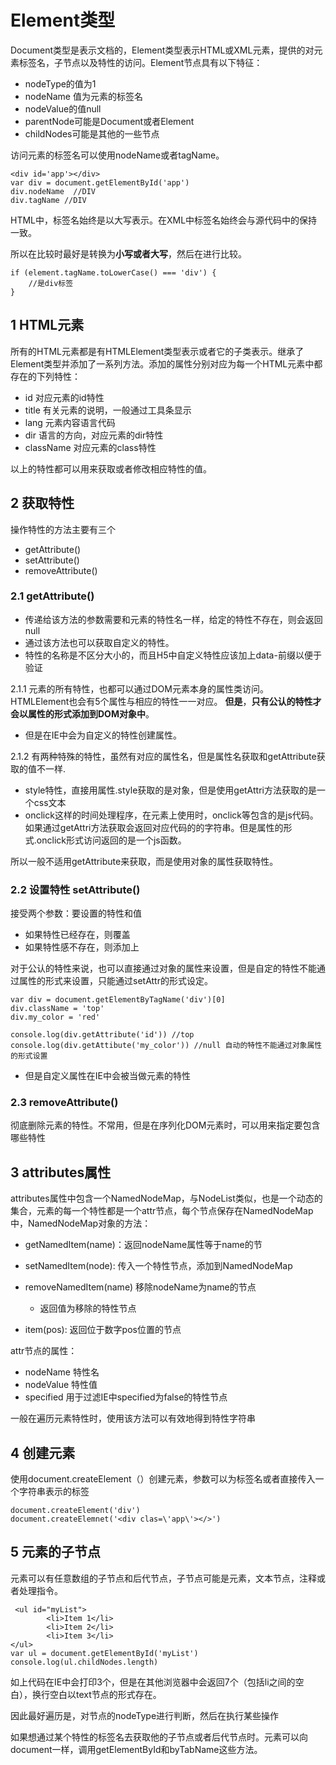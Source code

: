 # Element类型

Document类型是表示文档的，Element类型表示HTML或XML元素，提供的对元素标签名，子节点以及特性的访问。Element节点具有以下特征：

* nodeType的值为1
* nodeName 值为元素的标签名
* nodeValue的值null
* parentNode可能是Document或者Element
* childNodes可能是其他的一些节点

访问元素的标签名可以使用nodeName或者tagName。

```
<div id='app'></div>
var div = document.getElementById('app')
div.nodeName  //DIV
div.tagName //DIV
```

HTML中，标签名始终是以大写表示。在XML中标签名始终会与源代码中的保持一致。

所以在比较时最好是转换为**小写或者大写**，然后在进行比较。

```
if (element.tagName.toLowerCase() === 'div') {
    //是div标签
}
```

## 1 HTML元素

所有的HTML元素都是有HTMLElement类型表示或者它的子类表示。继承了Element类型并添加了一系列方法。添加的属性分别对应为每一个HTML元素中都存在的下列特性：

* id 对应元素的id特性
* title 有关元素的说明，一般通过工具条显示
* lang 元素内容语言代码
* dir 语言的方向，对应元素的dir特性
* className 对应元素的class特性

以上的特性都可以用来获取或者修改相应特性的值。

## 2 获取特性

操作特性的方法主要有三个

* getAttribute\(\)
* setAttribute\(\)
* removeAttribute\(\)

### 2.1 getAttribute\(\)

* 传递给该方法的参数需要和元素的特性名一样，给定的特性不存在，则会返回null
* 通过该方法也可以获取自定义的特性。
* 特性的名称是不区分大小的，而且H5中自定义特性应该加上data-前缀以便于验证

2.1.1 元素的所有特性，也都可以通过DOM元素本身的属性类访问。HTMLElement也会有5个属性与相应的特性一一对应。 **但是**，**只有公认的特性才会以属性的形式添加到DOM对象中**。

* 但是在IE中会为自定义的特性创建属性。

2.1.2 有两种特殊的特性，虽然有对应的属性名，但是属性名获取和getAttribute获取的值不一样.

* style特性，直接用属性.style获取的是对象，但是使用getAttri方法获取的是一个css文本
* onclick这样的时间处理程序，在元素上使用时，onclick等包含的是js代码。如果通过getAttri方法获取会返回对应代码的的字符串。但是属性的形式.onclick形式访问返回的是一个js函数。

所以一般不适用getAttribute来获取，而是使用对象的属性获取特性。

### 2.2 设置特性 setAttribute\(\)

接受两个参数：要设置的特性和值

* 如果特性已经存在，则覆盖
* 如果特性感不存在，则添加上

对于公认的特性来说，也可以直接通过对象的属性来设置，但是自定的特性不能通过属性的形式来设置，只能通过setAttr的形式设定。

```
var div = document.getElementByTagName('div')[0]
div.className = 'top'
div.my_color = 'red'

console.log(div.getAttribute('id')) //top
console.log(div.getAttibute('my_color')) //null 自动的特性不能通过对象属性的形式设置
```

* 但是自定义属性在IE中会被当做元素的特性

### 2.3 removeAttribute\(\)

彻底删除元素的特性。不常用，但是在序列化DOM元素时，可以用来指定要包含哪些特性

## 3 attributes属性

attributes属性中包含一个NamedNodeMap，与NodeList类似，也是一个动态的集合，元素的每一个特性都是一个attr节点，每个节点保存在NamedNodeMap中，NamedNodeMap对象的方法：

* getNamedItem\(name\)：返回nodeName属性等于name的节
* setNamedItem\(node\): 传入一个特性节点，添加到NamedNodeMap
* removeNamedItem\(name\)  移除nodeName为name的节点

  * 返回值为移除的特性节点

* item\(pos\): 返回位于数字pos位置的节点

attr节点的属性：

* nodeName 特性名
* nodeValue 特性值
* specified 用于过滤IE中specified为false的特性节点

一般在遍历元素特性时，使用该方法可以有效地得到特性字符串

## 4 创建元素

使用document.createElement（）创建元素，参数可以为标签名或者直接传入一个字符串表示的标签

```
document.createElement('div')
document.createElemnet('<div clas=\'app\'></>')
```

## 5 元素的子节点

元素可以有任意数组的子节点和后代节点，子节点可能是元素，文本节点，注释或者处理指令。

```
 <ul id="myList">
        <li>Item 1</li>
        <li>Item 2</li>
        <li>Item 3</li>
</ul>
var ul = document.getElementById('myList')
console.log(ul.childNodes.length)
```

如上代码在IE中会打印3个，但是在其他浏览器中会返回7个（包括li之间的空白），换行空白以text节点的形式存在。

因此最好遍历是，对节点的nodeType进行判断，然后在执行某些操作

如果想通过某个特性的标签名去获取他的子节点或者后代节点时。元素可以向document一样，调用getElementById和byTabName这些方法。

